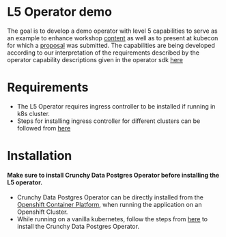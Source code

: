 # L5 Operator demo

The goal is to develop a demo operator with level 5 capabilities to serve as an example to enhance workshop [content](https://drive.google.com/drive/u/0/folders/1l6FY1QdBq1IsmwM6Ib44A8h12OSKGJbe) as well as to present at kubecon for which a [proposal](https://drive.google.com/file/d/1GjJgBcJmywP3L64m1h4vZ68UIu-XJxMZ/view?usp=sharing) was submitted. The capabilities are being developed according to our interpretation of the requirements described by the operator capability descriptions given in the operator sdk [here](https://docs.google.com/document/d/1gNa2NQzlsHDdNHBYPczCytkuokEzBCFKjlxM12X5cdk/edit?usp=sharing)

# Requirements

- The L5 Operator requires ingress controller to be installed if running in k8s cluster.
- Steps for installing ingress controller for different clusters can be followed from [here](https://kubernetes.github.io/ingress-nginx/deploy/)

# Installation

#### Make sure to install Crunchy Data Postgres Operator before installing the L5 operator. 

- Crunchy Data Postgres Operator can be directly installed from the [Openshift Container Platform](https://oauth-openshift.apps.eng.opdev.io/oauth/authorize?client_id=console&redirect_uri=https%3A%2F%2Fconsole-openshift-console.apps.eng.opdev.io%2Fauth%2Fcallback&response_type=code&scope=user%3Afull&state=d933ad0d), when running the application on an Openshift Cluster.
- While running on a vanilla kubernetes, follow the steps from [here](https://access.crunchydata.com/documentation/postgres-operator/v5/quickstart/) to install the Crunchy Data Postgres Operator.